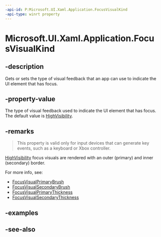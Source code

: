 ```yaml
---
-api-id: P:Microsoft.UI.Xaml.Application.FocusVisualKind
-api-type: winrt property
---
```


<!-- Property syntax
public Microsoft.UI.Xaml.FocusVisualKind FocusVisualKind { get;  set; }
-->

# Microsoft.UI.Xaml.Application.FocusVisualKind

## -description

Gets or sets the type of visual feedback that an app can use to indicate the UI element that has focus.

## -property-value

The type of visual feedback used to indicate the UI element that has focus. The default value is [HighVisibility](focusvisualkind.md).

## -remarks

> This property is valid only for input devices that can generate key events, such as a keyboard or Xbox controller.

[HighVisibility](focusvisualkind.md) focus visuals are rendered with an outer (primary) and inner (secondary) border.

For more info, see:

+ [FocusVisualPrimaryBrush](frameworkelement_focusvisualprimarybrush.md)
+ [FocusVisualSecondaryBrush](frameworkelement_focusvisualsecondarybrush.md)
+ [FocusVisualPrimaryThickness](frameworkelement_focusvisualprimarythickness.md)
+ [FocusVisualSecondaryThickness](frameworkelement_focusvisualsecondarythickness.md)

## -examples

## -see-also
